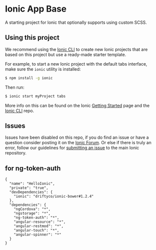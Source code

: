 Ionic App Base
==============

A starting project for Ionic that optionally supports using custom SCSS.

Using this project
------------------

We recommend using the [Ionic CLI](https://github.com/driftyco/ionic-cli) to create new Ionic projects that are based on this project but use a ready-made starter template.

For example, to start a new Ionic project with the default tabs interface, make sure the `ionic` utility is installed:

```bash
$ npm install -g ionic
```

Then run:

```bash
$ ionic start myProject tabs
```

More info on this can be found on the Ionic [Getting Started](http://ionicframework.com/getting-started) page and the [Ionic CLI](https://github.com/driftyco/ionic-cli) repo.

Issues
------

Issues have been disabled on this repo, if you do find an issue or have a question consider posting it on the [Ionic Forum](http://forum.ionicframework.com/). Or else if there is truly an error, follow our guidelines for [submitting an issue](http://ionicframework.com/submit-issue/) to the main Ionic repository.

for ng-token-auth
-----------------

```
{
  "name": "HelloIonic",
  "private": "true",
  "devDependencies": {
    "ionic": "driftyco/ionic-bower#1.2.4"
  },
  "dependencies": {
    "ngCordova": "*",
    "ngstorage": "*",
    "ng-token-auth": "*",
    "angular-resource": "*",
    "angular-restmod": "*",
    "angular-touch": "*",
    "angular-spinner": "*"
  }
}
```
